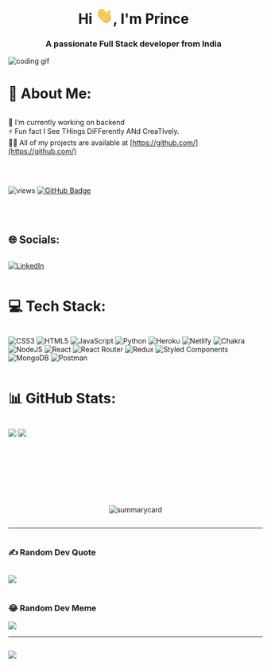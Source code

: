 <h1 align="center">Hi <img src="https://raw.githubusercontent.com/ABSphreak/ABSphreak/master/gifs/Hi.gif" width="35" />, I'm Prince</h1>
<div style='display:fl'> 








<h3 align="center">A passionate Full Stack developer from India</h3>
<div style="display:grid;">

<img width='400' src='https://cdn.dribbble.com/users/1162077/screenshots/5403918/focus-animation.gif' align="right" alt='coding gif'/>

# 💫 About Me:
🔭 I’m currently working on backend<br>⚡ Fun fact I See THings DiFFerently ANd CreaTIvely.<br>👨‍💻 All of my projects are available at [https://github.com/](https://github.com/)



<br/>
<br/>
<p align="left"> <img src="https://komarev.com/ghpvc/?username=pk393256&label=Profile%20views&color=0e75b6&style=flat" alt="views" />
<a href="https://github.com/pk393256?tab=followers"><img src="https://img.shields.io/github/followers/pk393256?label=Followers&style=social" alt="GitHub Badge"></a>
</p>
<br/>
<br/>

## 🌐 Socials:
[![LinkedIn](https://img.shields.io/badge/LinkedIn-%230077B5.svg?logo=linkedin&logoColor=white)](https://linkedin.com/in/prince-kumar-22196416b) 

# 💻 Tech Stack:
![CSS3](https://img.shields.io/badge/css3-%231572B6.svg?style=for-the-badge&logo=css3&logoColor=white) ![HTML5](https://img.shields.io/badge/html5-%23E34F26.svg?style=for-the-badge&logo=html5&logoColor=white) ![JavaScript](https://img.shields.io/badge/javascript-%23323330.svg?style=for-the-badge&logo=javascript&logoColor=%23F7DF1E) ![Python](https://img.shields.io/badge/python-3670A0?style=for-the-badge&logo=python&logoColor=ffdd54) ![Heroku](https://img.shields.io/badge/heroku-%23430098.svg?style=for-the-badge&logo=heroku&logoColor=white) ![Netlify](https://img.shields.io/badge/netlify-%23000000.svg?style=for-the-badge&logo=netlify&logoColor=#00C7B7) ![Chakra](https://img.shields.io/badge/chakra-%234ED1C5.svg?style=for-the-badge&logo=chakraui&logoColor=white) ![NodeJS](https://img.shields.io/badge/node.js-6DA55F?style=for-the-badge&logo=node.js&logoColor=white) ![React](https://img.shields.io/badge/react-%2320232a.svg?style=for-the-badge&logo=react&logoColor=%2361DAFB) ![React Router](https://img.shields.io/badge/React_Router-CA4245?style=for-the-badge&logo=react-router&logoColor=white) ![Redux](https://img.shields.io/badge/redux-%23593d88.svg?style=for-the-badge&logo=redux&logoColor=white) ![Styled Components](https://img.shields.io/badge/styled--components-DB7093?style=for-the-badge&logo=styled-components&logoColor=white) ![MongoDB](https://img.shields.io/badge/MongoDB-%234ea94b.svg?style=for-the-badge&logo=mongodb&logoColor=white) ![Postman](https://img.shields.io/badge/Postman-FF6C37?style=for-the-badge&logo=postman&logoColor=white)
# 📊 GitHub Stats:


![](https://github-readme-stats.vercel.app/api?username=pk393256&theme=white-green&hide_border=false&include_all_commits=false&count_private=false)
![](https://github-readme-stats.vercel.app/api/top-langs/?username=pk393256&theme=white-green&hide_border=false&include_all_commits=false&count_private=false&layout=compact)

<br />
<p align="center"><img src="https://github-readme-streak-stats.herokuapp.com/?user=pk393256" alt=""/></p>
<p align="center" ><img src="https://github-profile-trophy.vercel.app/?username=pk393256" alt=""/> </p>
<p align="center"><img src="https://github-profile-summary-cards.vercel.app/api/cards/profile-details?username=pk393256&theme=vue" alt="summarycard"/> </p>
<hr />


### ✍️ Random Dev Quote
![](https://quotes-github-readme.vercel.app/api?type=horizontal&theme=tokyonight)

### 😂 Random Dev Meme
<img src="https://random-memer.herokuapp.com/" width="512px"/>

---
[![](https://visitcount.itsvg.in/api?id=pk393256&icon=0&color=0)](https://visitcount.itsvg.in)

